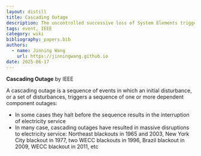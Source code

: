 ```yaml
---
layout: distill
title: Cascading Outage
description: The uncontrolled successive loss of System Elements triggered by an incident
tags: event, IEEE
category: wiki
bibliography: papers.bib
authors:
  - name: Jinning Wang
    url: https://jinningwang.github.io
date: 2025-06-17
---
```

**Cascading Outage** by IEEE <d-cite key="ieee2014cascading"></d-cite>

A cascading outage is a sequence of events in which an initial disturbance, or a set of disturbances, triggers a sequence of one or more dependent component outages:

- In some cases they halt before the sequence results in the interruption of electricity service
- In many case, cascading outages have resulted in massive disruptions to electricity service: Northeast blackouts in 1965 and 2003, New York City blackout in 1977, two WECC blackouts in 1996, Brazil blackout in 2009, WECC blackout in 2011, etc
